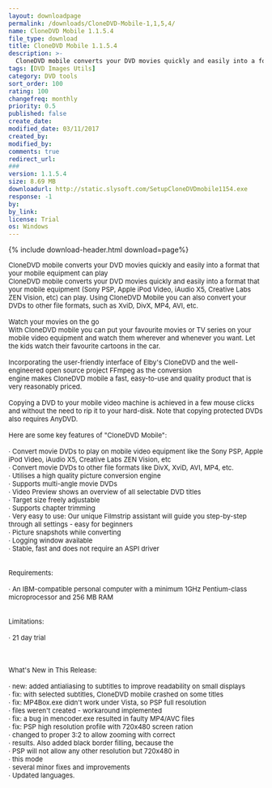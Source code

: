 ```yaml
---
layout: downloadpage
permalink: /downloads/CloneDVD-Mobile-1,1,5,4/
name: CloneDVD Mobile 1.1.5.4
file_type: download
title: CloneDVD Mobile 1.1.5.4
description: >-
  CloneDVD mobile converts your DVD movies quickly and easily into a format that your mobile equipment (Sony PSP, Apple iPod Video, iAudio X5, Creative Labs ZEN Vision, etc) can play. Using CloneDVD Mobile you can also convert your DVDs to other file for
tags: [DVD Images Utils]
category: DVD tools
sort_order: 100
rating: 100
changefreq: monthly
priority: 0.5
published: false
create_date: 
modified_date: 03/11/2017
created_by: 
modified_by: 
comments: true
redirect_url: 
### 
version: 1.1.5.4
size: 8.69 MB
downloadurl: http://static.slysoft.com/SetupCloneDVDmobile1154.exe
response: -1
by: 
by_link: 
license: Trial
os: Windows
---
```


{% include download-header.html download=page%}

<p style="fix-download-text !important">
<p><font size="2">CloneDVD mobile converts your DVD movies quickly and easily into a format that your mobile equipment can play <br />
CloneDVD mobile converts your DVD movies quickly and easily into a format that your mobile equipment (Sony PSP, Apple iPod Video, iAudio X5, Creative Labs ZEN Vision, etc) can play. Using CloneDVD Mobile you can also convert your DVDs to other file formats, such as XviD, DivX, MP4, AVI, etc. <br />
<br />
Watch your movies on the go <br />
With CloneDVD mobile you can put your favourite movies or TV series on your mobile video equipment and watch them wherever and whenever you want. Let the kids watch their favourite cartoons in the car. <br />
<br />
Incorporating the user-friendly interface of Elby's CloneDVD and the well-engineered open source project FFmpeg as the conversion <br />
engine makes CloneDVD mobile a fast, easy-to-use and quality product that is very reasonably priced. <br />
<br />
Copying a DVD to your mobile video machine is achieved in a few mouse clicks and without the need to rip it to your hard-disk. Note that copying protected DVDs also requires AnyDVD. <br />
<br />
Here are some key features of "CloneDVD Mobile": <br />
<br />
· Convert movie DVDs to play on mobile video equipment like the Sony PSP, Apple iPod Video, iAudio X5, Creative Labs ZEN Vision, etc <br />
· Convert movie DVDs to other file formats like DivX, XviD, AVI, MP4, etc. <br />
· Utilises a high quality picture conversion engine <br />
· Supports multi-angle movie DVDs <br />
· Video Preview shows an overview of all selectable DVD titles <br />
· Target size freely adjustable <br />
· Supports chapter trimming <br />
· Very easy to use: Our unique Filmstrip assistant will guide you step-by-step through all settings - easy for beginners <br />
· Picture snapshots while converting <br />
· Logging window available <br />
· Stable, fast and does not require an ASPI driver <br />
<br />
<br />
Requirements: <br />
<br />
· An IBM-compatible personal computer with a minimum 1GHz Pentium-class microprocessor and 256 MB RAM <br />
<br />
<br />
Limitations: <br />
<br />
· 21 day trial <br />
<br />
<br />
<br />
What's New in This Release: <br />
<br />
· new: added antialiasing to subtitles to improve readability on small displays <br />
· fix: with selected subtitles, CloneDVD mobile crashed on some titles <br />
· fix: MP4Box.exe didn't work under Vista, so PSP full resolution <br />
· files weren't created - workaround implemented <br />
· fix: a bug in mencoder.exe resulted in faulty MP4/AVC files <br />
· fix: PSP high resolution profile with 720x480 screen ration <br />
· changed to proper 3:2 to allow zooming with correct <br />
· results. Also added black border filling, because the <br />
· PSP will not allow any other resolution but 720x480 in <br />
· this mode <br />
· several minor fixes and improvements <br />
· Updated languages.</font></p></p>
